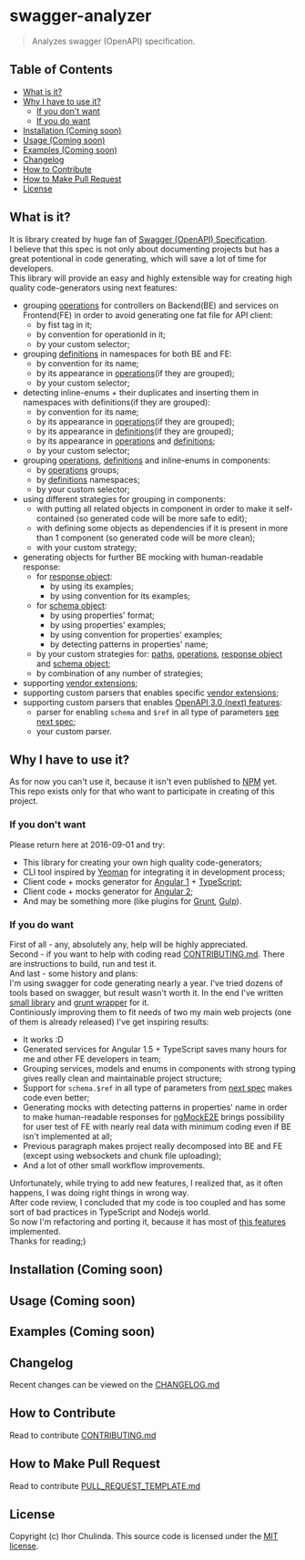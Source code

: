 # swagger-analyzer 
> Analyzes swagger (OpenAPI) specification.

## Table of Contents
<!-- START doctoc generated TOC please keep comment here to allow auto update -->
<!-- DON'T EDIT THIS SECTION, INSTEAD RE-RUN doctoc TO UPDATE -->


- [What is it?](#what-is-it)
- [Why I have to use it?](#why-i-have-to-use-it)
  - [If you don't want](#if-you-dont-want)
  - [If you do want](#if-you-do-want)
- [Installation (Coming soon)](#installation-coming-soon)
- [Usage (Coming soon)](#usage-coming-soon)
- [Examples (Coming soon)](#examples-coming-soon)
- [Changelog](#changelog)
- [How to Contribute](#how-to-contribute)
- [How to Make Pull Request](#how-to-make-pull-request)
- [License](#license)

<!-- END doctoc generated TOC please keep comment here to allow auto update -->

## What is it?
It is library created by huge fan of [Swagger (OpenAPI) Specification](http://swagger.io/).  
I believe that this spec is not only about documenting projects but has a great
potentional in code generating, which will save a lot of time for developers.  
This library will provide an easy and highly extensible way for creating high quality code-generators using next features:
- grouping [operations](http://swagger.io/specification/#operationObject) for controllers on Backend(BE) and services on Frontend(FE) in order to avoid generating one fat file for API client:
  - by fist tag in it;
  - by convention for operationId in it;
  - by your custom selector;
- grouping [definitions](http://swagger.io/specification/#definitionsObject) in namespaces for both BE and FE:
  - by convention for its name;
  - by its appearance in [operations](http://swagger.io/specification/#operationObject)(if they are grouped);
  - by your custom selector;
- detecting inline-enums + their duplicates and inserting them in namespaces with definitions(if they are grouped):
  - by convention for its name;
  - by its appearance in [operations](http://swagger.io/specification/#operationObject)(if they are grouped);
  - by its appearance in [definitions](http://swagger.io/specification/#definitionsObject)(if they are grouped);
  - by its appearance in [operations](http://swagger.io/specification/#operationObject) and [definitions](http://swagger.io/specification/#definitionsObject);
  - by your custom selector;
- grouping [operations](http://swagger.io/specification/#operationObject), [definitions](http://swagger.io/specification/#definitionsObject) and inline-enums
in components:
  - by [operations](http://swagger.io/specification/#operationObject) groups;
  - by [definitions](http://swagger.io/specification/#definitionsObject) namespaces;
  - by your custom selector;
- using different strategies for grouping in components:
  - with putting all related objects in component in order to make it self-contained (so generated code will be more safe to edit);
  - with defining some objects as dependencies if it is present in more than 1 component (so generated code will be more clean);
  - with your custom strategy;
- generating objects for further BE mocking with human-readable response:
  - for [response object](http://swagger.io/specification/#responseObject):
    - by using its examples;
    - by using convention for its examples;
  - for [schema object](http://swagger.io/specification/#schemaObject):
    - by using properties' format;
    - by using properties' examples;
    - by using convention for properties' examples;
    - by detecting patterns in properties' name;
  - by your custom strategies for: [paths](http://swagger.io/specification/#pathItemObject), [operations](http://swagger.io/specification/#operationObject),
  [response object](http://swagger.io/specification/#responseObject) and [schema object](http://swagger.io/specification/#schemaObject);
  - by combination of any number of strategies;
- supporting [vendor extensions](http://swagger.io/specification/#vendorExtensions);
- supporting custom parsers that enables specific [vendor extensions](http://swagger.io/specification/#vendorExtensions);
- supporting custom parsers that enables [OpenAPI 3.0 (next) features](https://github.com/OAI/OpenAPI-Specification/blob/OpenAPI.next/versions/3.0.md):
  - parser for enabling `schema` and `$ref` in all type of parameters [see next spec](https://github.com/OAI/OpenAPI-Specification/blob/OpenAPI.next/versions/3.0.md#parameterObject);
  - your custom parser.

## Why I have to use it?
As for now you can't use it, because it isn't even published to [NPM](https://www.npmjs.com) yet.  
This repo exists only for that who want to participate in creating of this project.

### If you don't want
Please return here at 2016-09-01 and try:
- This library for creating your own high quality code-generators;
- CLI tool inspired by [Yeoman](http://yeoman.io/) for integrating it in development process;
- Client code + mocks generator for [Angular 1](https://github.com/angular/angular.js) + [TypeScript](https://www.typescriptlang.org/);
- Client code + mocks generator for [Angular 2](https://angular.io/);
- And may be something more (like plugins for [Grunt](http://gruntjs.com/), [Gulp](http://gulpjs.com/)).

### If you do want
First of all - any, absolutely any, help will be highly appreciated.  
Second - if you want to help with coding read [CONTRIBUTING.md](CONTRIBUTING.md). There are instructions to build, run and test it.  
And last - some history and plans:  
I'm using swagger for code generating nearly a year. I've tried dozens of tools based on swagger, but result wasn't worth it.
In the end I've written [small library](https://github.com/Igmat/swagger-ts-codegen) and [grunt wrapper](https://github.com/Igmat/grunt-swagger-ng-ts) for it.  
Continiously improving them to fit needs of two my main web projects (one of them is already released) I've get inspiring results:
- It works :D
- Generated services for Angular 1.5 + TypeScript saves many hours for me and other FE developers in team;
- Grouping services, models and enums in components with strong typing gives really clean and maintainable project structure;
- Support for `schema.$ref` in all type of parameters from [next spec](https://github.com/OAI/OpenAPI-Specification/blob/OpenAPI.next/versions/3.0.md#parameterObject) makes code even better;
- Generating mocks with detecting patterns in properties' name in order to make human-readable responses for [ngMockE2E](https://docs.angularjs.org/api/ngMockE2E)
brings possibility for user test of FE with nearly real data with minimum coding even if BE isn't implemented at all;
- Previous paragraph makes project really decomposed into BE and FE (except using websockets and chunk file uploading);
- And a lot of other small workflow improvements.

Unfortunately, while trying to add new features, I realized that, as it often happens, I was doing right things in wrong way.  
After code review, I concluded that my code is too coupled and has some sort of bad practices in TypeScript and Nodejs world.  
So now I'm refactoring and porting it, because it has most of [this features](#what-is-it) implemented.  
Thanks for reading;) 

## Installation (Coming soon)

## Usage (Coming soon)

## Examples (Coming soon)

## Changelog
Recent changes can be viewed on the [CHANGELOG.md](CHANGELOG.md)

## How to Contribute
Read to contribute [CONTRIBUTING.md](CONTRIBUTING.md)

## How to Make Pull Request
Read to contribute [PULL_REQUEST_TEMPLATE.md](PULL_REQUEST_TEMPLATE.md)

## License

Copyright (c) Ihor Chulinda.
This source code is licensed under the [MIT license](LICENSE).
